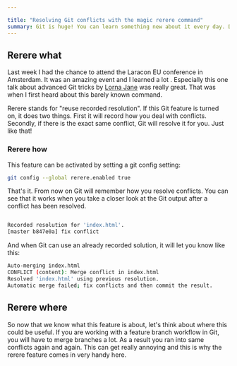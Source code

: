 ```yaml
---

title: "Resolving Git conflicts with the magic rerere command"
summary: Git is huge! You can learn something new about it every day. Did you know that there is a barely known command called rerere? Let's take a look and learn something new to deal with merge conflicts.
---
```


## Rerere what

Last week I had the chance to attend the Laracon EU conference in Amsterdam. It was an amazing event and I learned a lot
. Especially this one talk about advanced Git tricks by [Lorna Jane](http://www.lornajane.net/) was really great. That
was when I first heard about this barely known command.

Rerere stands for "reuse recorded resolution". If this Git feature is turned on, it does two things. First it will
record how you deal with conflicts. Secondly, if there is the exact same conflict, Git will resolve it for
you. Just like that!

### Rerere how
This feature can be activated by setting a git config setting:

```bash
git config --global rerere.enabled true
```

That's it. From now on Git will remember how you resolve conflicts. You can see that it works when you take a closer 
look at the Git output after a conflict has been resolved.

```bash

Recorded resolution for 'index.html'.
[master b847e0a] fix conflict
```

And when Git can use an already recorded solution, it will let you know like this:

```bash
Auto-merging index.html
CONFLICT (content): Merge conflict in index.html
Resolved 'index.html' using previous resolution.
Automatic merge failed; fix conflicts and then commit the result.
```

## Rerere where
So now that we know what this feature is about, let's think about where this could be useful. If you are working with a
feature branch workflow in Git, you will have to merge branches a lot. As a result you ran into same conflicts again and
 again. This can get really annoying and this is why the rerere feature comes in very handy here.
